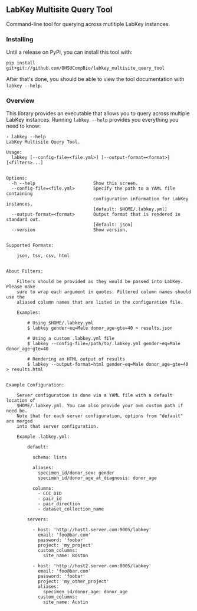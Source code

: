 ## LabKey Multisite Query Tool ##

Command-line tool for querying across mutltiple LabKey instances.

### Installing ###

Until a release on PyPi, you can install this tool with:

```
pip install git+git://github.com/OHSUCompBio/labkey_multisite_query_tool
```

After that's done, you should be able to view the tool documentation with
`labkey --help`.

### Overview ###

This library provides an executable that allows you to query across multiple
LabKey instances. Running `labkey --help` provides you everything you need to
know:

```
› labkey --help
LabKey Multisite Query Tool.

Usage:
  labkey [--config-file=<file.yml>] [--output-format=<format>] [<filters>...]


Options:
  -h --help                      Show this screen.
  --config-file=<file.yml>       Specify the path to a YAML file containing
                                 configuration information for LabKey instances.
                                 [default: $HOME/.labkey.yml]
  --output-format=<format>       Output format that is rendered in standard out.
                                 [default: json]
  --version                      Show version.


Supported Formats:

    json, tsv, csv, html


About Filters:

    Filters should be provided as they would be passed into LabKey. Please make
    sure to wrap each argument in quotes. Filtered column names should use the
    aliased column names that are listed in the configuration file.

    Examples:

        # Using $HOME/.labkey.yml
        $ labkey gender~eq=Male donor_age~gte=40 > results.json

        # Using a custom .labkey.yml file
        $ labkey --config-file=/path/to/.labkey.yml gender~eq=Male donor_age~gte=40

        # Rendering an HTML output of results
        $ labkey --output-format=html gender~eq=Male donor_age~gte=40 > results.html


Example Configuration:

    Server configuration is done via a YAML file with a default location of
    $HOME/.labkey.yml. You can also provide your own custom path if need be.
    Note that for each server configuration, options from "default" are merged
    into that server configuration.

    Example .labkey.yml:

        default:

          schema: lists

          aliases:
            specimen_id/donor_sex: gender
            specimen_id/donor_age_at_diagnosis: donor_age

          columns:
            - CCC_DID
            - pair_id
            - pair_direction
            - dataset_collection_name

        servers:

          - host: 'http://host1.server.com:9005/labkey'
            email: 'foo@bar.com'
            password: 'foobar'
            project: 'my_project'
            custom_columns:
              site_name: Boston

          - host: 'http://host2.server.com:8005/labkey'
            email: 'foo@bar.com'
            password: 'foobar'
            project: 'my_other_project'
            aliases:
              specimen_id/donor_age: donor_age
            custom_columns:
              site_name: Austin
```

